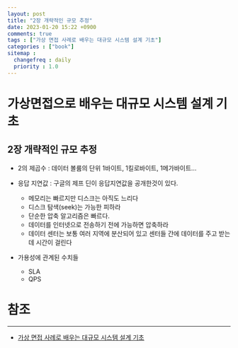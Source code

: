 ```yaml
---
layout: post
title: "2장 개략적인 규모 추정"
date: 2023-01-20 15:22 +0900
comments: true
tags : ["가상 면접 사례로 배우는 대규모 시스템 설계 기초"]
categories : ["book"]
sitemap :
  changefreq : daily
  priority : 1.0
---
```


# 가상면접으로 배우는 대규모 시스템 설계 기초
## 2장 개략적인 규모 추정

* 2의 제곱수 : 데이터 볼륨의 단위 1바이트, 1킬로바이트, 1메가바이트...

* 응답 지연값 : 구글의 제프 딘이 응답지연값을 공개한것이 있다.
  * 메모리는 빠르지만 디스크는 아직도 느리다
  * 디스크 탐색(seek)는 가능한 피하라
  * 단순한 압축 알고리즘은 빠르다.
  * 데이터를 인터넷으로 전송하기 전에 가능하면 압축하라
  * 데이터 센터는 보통 여러 지역에 분산되어 있고 센터들 간에 데이터를 주고 받는데 시간이 걸린다

* 가용성에 관계된 수치들
  * SLA
  * QPS
  

# 참조

-----
* [가상 면접 사례로 배우는 대규모 시스템 설계 기초](http://www.yes24.com/Product/Goods/102819435)
